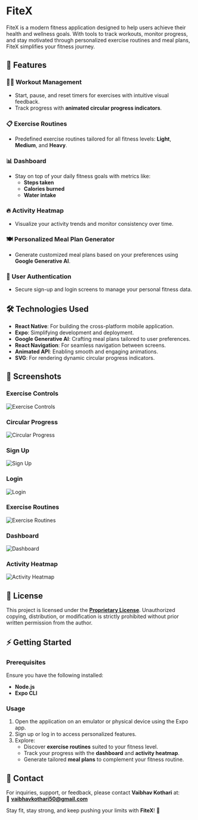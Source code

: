 # FiteX  

FiteX is a modern fitness application designed to help users achieve their health and wellness goals. With tools to track workouts, monitor progress, and stay motivated through personalized exercise routines and meal plans, FiteX simplifies your fitness journey.

## 🚀 Features  

### 🏋️‍♀️ **Workout Management**
- Start, pause, and reset timers for exercises with intuitive visual feedback.
- Track progress with **animated circular progress indicators**.  

### 📋 **Exercise Routines**
- Predefined exercise routines tailored for all fitness levels: **Light**, **Medium**, and **Heavy**.

### 📊 **Dashboard**
- Stay on top of your daily fitness goals with metrics like:  
  - **Steps taken**  
  - **Calories burned**  
  - **Water intake**

### 🔥 **Activity Heatmap**
- Visualize your activity trends and monitor consistency over time.

### 🍽️ **Personalized Meal Plan Generator**
- Generate customized meal plans based on your preferences using **Google Generative AI**.  

### 🔐 **User Authentication**
- Secure sign-up and login screens to manage your personal fitness data.  

## 🛠️ Technologies Used  

- **React Native**: For building the cross-platform mobile application.  
- **Expo**: Simplifying development and deployment.  
- **Google Generative AI**: Crafting meal plans tailored to user preferences.  
- **React Navigation**: For seamless navigation between screens.  
- **Animated API**: Enabling smooth and engaging animations.  
- **SVG**: For rendering dynamic circular progress indicators.  

## 📸 Screenshots  

### Exercise Controls  
![Exercise Controls](./screenshots/exercise-controls.png)  

### Circular Progress  
![Circular Progress](./screenshots/circular-progress.png)  

### Sign Up  
![Sign Up](./screenshots/sign-up.png)  

### Login  
![Login](./screenshots/login.png)  

### Exercise Routines  
![Exercise Routines](./screenshots/exercise-routines.png)  

### Dashboard  
![Dashboard](./screenshots/dashboard.png)  

### Activity Heatmap  
![Activity Heatmap](./screenshots/activity-heatmap.png)  

## 📝 License  

This project is licensed under the **[Proprietary License](./LICENSE)**. Unauthorized copying, distribution, or modification is strictly prohibited without prior written permission from the author.  

## ⚡ Getting Started  

### Prerequisites  
Ensure you have the following installed:  
- **Node.js**  
- **Expo CLI**  

 

### Usage  

1. Open the application on an emulator or physical device using the Expo app.  
2. Sign up or log in to access personalized features.  
3. Explore:  
   - Discover **exercise routines** suited to your fitness level.  
   - Track your progress with the **dashboard** and **activity heatmap**.  
   - Generate tailored **meal plans** to complement your fitness routine.  

## 👥 Contact  

For inquiries, support, or feedback, please contact **Vaibhav Kothari** at:  
📧 **[vaibhavkothari50@gmail.com](mailto:vaibhavkothari50@gmail.com)**  

Stay fit, stay strong, and keep pushing your limits with **FiteX**! 💪

